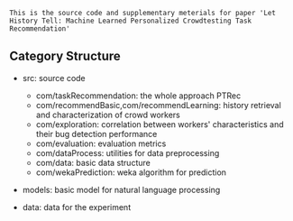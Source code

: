     This is the source code and supplementary meterials for paper 'Let History Tell: Machine Learned Personalized Crowdtesting Task Recommendation'
	
Category Structure
------
* src: source code
  * com/taskRecommendation: the whole approach PTRec
  * com/recommendBasic,com/recommendLearning: history retrieval and characterization of crowd workers
  * com/exploration: correlation between workers' characteristics and their bug detection performance
  * com/evaluation: evaluation metrics
  * com/dataProcess: utilities for data preprocessing
  * com/data: basic data structure
  * com/wekaPrediction: weka algorithm for prediction
  
* models: basic model for natural language processing

* data: data for the experiment
